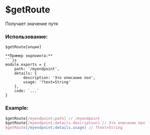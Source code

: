 # $getRoute
Получает значение путя

### Использование:
```
$getRoute[опция]

**Пример эндпоинта:**
```js
module.exports = {
    path: '/myendpoint',
    details: {
        description: 'Это описание лол',
        usage: '?text=String'
    },
    code: `...`
}
```

### Example:
```js
$getRoute[/myendpoint;path] // /myendpoint
$getRoute[/myendpoint;details.description] // Это описание лрл
$getRoute[/myendpoint;details.usage] // ?text=String
```
